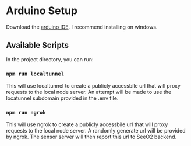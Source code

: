 # Arduino Setup

Download the [arduino IDE](https://www.arduino.cc/en/main/software). I recommend installing on windows.



## Available Scripts

In the project directory, you can run:

### `npm run localtunnel`

This will use localtunnel to create a publicly accessbile url that will proxy requests to the local node server. An attempt will be made to use the locatunnel subdomain provided in the .env file.

### `npm run ngrok`

This will use ngrok to create a publicly accessbile url that will proxy requests to the local node server. A randomly generate url will be provided by ngrok. The sensor server will then report this url to SeeO2 backend.